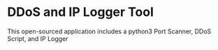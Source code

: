 # DDoS and IP Logger Tool
 This open-sourced application includes a python3 Port Scanner, DDoS Script, and IP Logger
